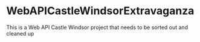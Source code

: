 WebAPICastleWindsorExtravaganza
===============================

This is a Web API Castle Windsor project that needs to be sorted out and cleaned up
